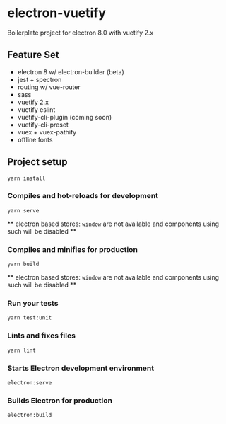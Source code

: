 # electron-vuetify
Boilerplate project for electron 8.0 with vuetify 2.x

## Feature Set
- electron 8 w/ electron-builder (beta)
- jest + spectron
- routing w/ vue-router
- sass
- vuetify 2.x
- vuetify eslint
- vuetify-cli-plugin (coming soon)
- vuetify-cli-preset
- vuex + vuex-pathify
- offline fonts

## Project setup
```
yarn install
```

### Compiles and hot-reloads for development
```
yarn serve
```
** electron based stores: `window` are not available and components using such will be disabled **

### Compiles and minifies for production
```
yarn build
```
** electron based stores: `window` are not available and components using such will be disabled **

### Run your tests
```
yarn test:unit
```

### Lints and fixes files
```
yarn lint
```

### Starts Electron development environment
```
electron:serve
```

### Builds Electron for production
```
electron:build
```

